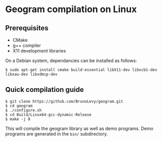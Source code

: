 # Geogram compilation on Linux

Prerequisites
-------------
- CMake
- g++ compiler
- X11 development libraries

On a Debian system, dependancies can be installed as follows:
```
$ sudo apt-get install cmake build-essential libX11-dev libxcb1-dev libxau-dev libxdmcp-dev 
```

Quick compilation guide
-----------------------
```
$ git clone https://github.com/BrunoLevy/geogram.git
$ cd geogram
$ ./configure.sh
$ cd Build/Linux64-gcc-dynamic-Release
$ make -j 8
```

This will compile the geogram library as well as demo programs. Demo
programs are generated in the `bin/` subdirectory.

